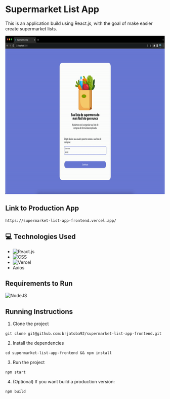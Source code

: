 # Supermarket List App

This is an application build using React.js, with the goal of make easier create supermarket lists.

<p>
    <img height="500" src="/public/images/demo.gif"/>
</p>

## Link to Production App
```
https://supermarket-list-app-frontend.vercel.app/
```

## 💻 Technologies Used

- ![React.js](https://img.shields.io/badge/react-%2320232a.svg?style=for-the-badge&logo=react&logoColor=%2361DAFB)
- ![CSS](https://img.shields.io/badge/css3-%231572B6.svg?style=for-the-badge&logo=css3&logoColor=white)
- ![Vercel](https://img.shields.io/badge/vercel-%23000000.svg?style=for-the-badge&logo=vercel&logoColor=white)
- Axios

## Requirements to Run
![NodeJS](https://img.shields.io/badge/node.js-6DA55F?style=for-the-badge&logo=node.js&logoColor=white)



## Running Instructions

1. Clone the project
```
git clone git@github.com:brjatoba92/supermarket-list-app-frontend.git
```

2. Install the dependencies
```
cd supermarket-list-app-frontend && npm install
```

3. Run the project
```
npm start
```

4. (Optional) If you want build a production version:
```
npm build
```
 
